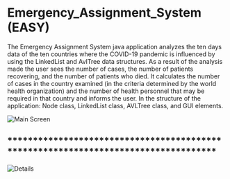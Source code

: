 # Emergency_Assignment_System (EASY)

The Emergency Assignment System java application analyzes the ten days data of the ten countries where the COVID-19 pandemic is influenced by using the LinkedList and AvlTree data structures.
As a result of the analysis made the user sees the number of cases, the number of patients recovering, and the number of patients who died.
It calculates the number of cases in the country examined (in the criteria determined by the world health organization) and the number of health personnel that may be required in that country and informs the user.
In the structure of the application:
Node class, LinkedList class, AVLTree class, and GUI elements.


![Main Screen](https://i.ibb.co/5Rv6hK9/Screen-Shot-2021-01-24-at-03-46-44.png)

## ***********************************************************************************

![Details](https://i.ibb.co/h74fchf/Screen-Shot-2021-01-24-at-03-47-31.png)
